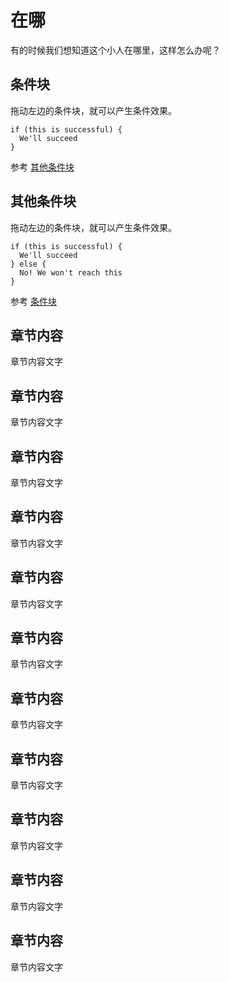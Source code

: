 在哪
======

有的时候我们想知道这个小人在哪里，这样怎么办呢？

条件块
------
拖动左边的条件块，就可以产生条件效果。

    if (this is successful) {
      We'll succeed
    }

参考 [其他条件块](#section-1)

其他条件块
------
拖动左边的条件块，就可以产生条件效果。

    if (this is successful) {
      We'll succeed
    } else {
      No! We won't reach this
    }

参考 [条件块](#section)

章节内容
------
章节内容文字

章节内容
------
章节内容文字

章节内容
------
章节内容文字

章节内容
------
章节内容文字

章节内容
------
章节内容文字

章节内容
------
章节内容文字

章节内容
------
章节内容文字

章节内容
------
章节内容文字

章节内容
------
章节内容文字

章节内容
------
章节内容文字

章节内容
------
章节内容文字
